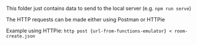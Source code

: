 This folder just contains data to send to the local server (e.g. `npm run serve`)

The HTTP requests can be made either using Postman or HTTPie

Example using HTTPie: `http post {url-from-functions-emulator} < room-create.json`
